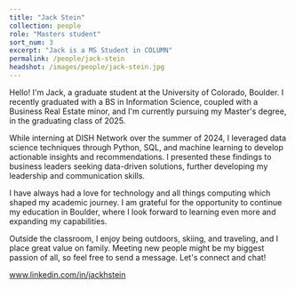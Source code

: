 ```yaml
---
title: "Jack Stein"
collection: people
role: "Masters student"
sort_num: 3
excerpt: "Jack is a MS Student in COLUMN"
permalink: /people/jack-stein
headshot: /images/people/jack-stein.jpg
---
```


Hello! I'm Jack, a graduate student at the University of Colorado, Boulder. I recently graduated with a BS in Information Science, coupled with a Business Real Estate minor, and I'm currently pursuing my Master's degree, in the graduating class of 2025. 

While interning at DISH Network over the summer of 2024, I leveraged data science techniques through Python, SQL, and machine learning to develop actionable insights and recommendations. I presented these findings to business leaders seeking data-driven solutions, further developing my leadership and communication skills. 

I have always had a love for technology and all things computing which shaped my academic journey. I am grateful for the opportunity to continue my education in Boulder, where I look forward to learning even more and expanding my capabilities. 

Outside the classroom, I enjoy being outdoors, skiing, and traveling, and I place great value on family. Meeting new people might be my biggest passion of all, so feel free to send a message. Let's connect and chat!

www.linkedin.com/in/jackhstein
